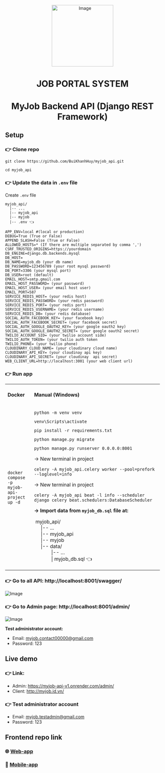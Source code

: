 <p align="center">
 <img src="https://github.com/BuiKhanhHuy/myjob_api/assets/69914972/ef0c454d-7947-46ab-a5e6-64ffe964bb3a" width="200"  alt="Image" />
</p>

<h1 align="center">JOB PORTAL SYSTEM</h1>
<h1 align="center">MyJob Backend API (Django REST Framework)</h1>

## Setup

### 👉 Clone repo

```plaintext
git clone https://github.com/BuiKhanhHuy/myjob_api.git
```

```plaintext
cd myjob_api
```

### 👉 Update the data in `.env` file 
Create `.env` file 
```plaintext
myjob_api/
  |-- ...
  |-- myjob_api
  |-- myjob
  |-- .env 👈
```

```plaintext
APP_ENV=local #(local or production)
DEBUG=True (True or False)
APPEND_SLASH=False (True or False)
ALLOWED_HOSTS=* (If there are multiple separated by comma ',')
CSRF_TRUSTED_ORIGINS=https://yourdomain
DB_ENGINE=django.db.backends.mysql
DB_HOST=
DB_NAME=myjob_db (your db name)
DB_PASSWORD=123456789 (your root mysql password)
DB_PORT=3306 (your mysql port)
DB_USER=root (default)
EMAIL_HOST=smtp.gmail.com
EMAIL_HOST_PASSWORD= (your password)
EMAIL_HOST_USER= (your email host user)
EMAIL_PORT=587
SERVICE_REDIS_HOST= (your redis host)
SERVICE_REDIS_PASSWORD= (your redis password)
SERVICE_REDIS_PORT= (your redis port) 
SERVICE_REDIS_USERNAME= (your redis username)
SERVICE_REDIS_DB= (your redis database)
SOCIAL_AUTH_FACEBOOK_KEY= (your facebook key)
SOCIAL_AUTH_FACEBOOK_SECRET= (your facebook secret)
SOCIAL_AUTH_GOOGLE_OAUTH2_KEY= (your google oauth2 key)
SOCIAL_AUTH_GOOGLE_OAUTH2_SECRET= (your google oauth2 secret)
TWILIO_ACCOUNT_SID= (your twilio account side)
TWILIO_AUTH_TOKEN= (your twilio auth token
TWILIO_PHONE= (your twilio phone)
CLOUDINARY_CLOUD_NAME= (your cloudinary cloud name)
CLOUDINARY_API_KEY= (your cloudinay api key)
CLOUDINARY_API_SECRET= (your cloudinay  api secret)
WEB_CLIENT_URL=http://localhost:3001 (your web client url)
```

### 👉 Run app

<table>
  <tbody>
    <tr>
      <td><h4>Docker</h4></td>
      <td><h4>Manual (Windows)</h4></td>
    </tr>
    <tr>
      <td>
        <p>&nbsp;</p>
        <pre><code class="language-python">docker compose -p myjob-api-project up -d </code></pre>
        <p>&nbsp;</p>
      </td>
      <td>
        <pre><code class="language-python">python -m venv venv</code></pre>
        <pre><code class="language-python">venv\Scripts\activate</code></pre>
        <pre><code class="language-python">pip install -r requirements.txt</code></pre>
        <pre><code class="language-python">python manage.py migrate</code></pre>
        <pre><code class="language-python">python manage.py runserver 0.0.0.0:8001</code></pre>
        <p>→ New terminal in project</p>
        <pre><code class="language-python">celery -A myjob_api.celery worker --pool=prefork --loglevel=info</code></pre>
        <p>→ New terminal in project</p>
        <pre><code class="language-python">celery -A myjob_api beat -l info --scheduler django_celery_beat.schedulers:DatabaseScheduler</code></pre>
        <p>
          <strong>→ Import data from </strong
          ><code><strong>myjob_db.sql</strong></code
          ><strong> file at:</strong>
        </p>
        <p>
          &nbsp;myjob_api/<br />&nbsp; &nbsp; &nbsp;|-- ...<br />&nbsp;
          &nbsp; &nbsp;|-- myjob_api<br />&nbsp; &nbsp; &nbsp;|-- myjob<br />&nbsp;
          &nbsp; &nbsp;|-- data/<br />&nbsp; &nbsp; &nbsp; &nbsp; &nbsp;
          &nbsp; &nbsp;|-- …<br />&nbsp; &nbsp; &nbsp; &nbsp; &nbsp; &nbsp;
          &nbsp;| myjob_db.sql 👈
        </p>
      </td>
    </tr>
  </tbody>
</table>

### 👉 Go to all API: http://localhost:8001/swagger/

![Image](https://github.com/BuiKhanhHuy/myjob_api/assets/69914972/d43ffe6c-9c40-4d7c-8772-588f34616021)

### 👉 Go to Admin page: http://localhost:8001/admin/

![Image](https://github.com/BuiKhanhHuy/myjob_api/assets/69914972/1259d6d4-f94a-4086-8cd6-d2abfba64c90)

**Test administrator account:**

*   Email: [myjob.contact00000@gmail.com](mailto:myjob.testadmin@gmail.com)
*   Password: 123

## Live demo

### 👉 Link: 
* Admin: https://myjob-api-v1.onrender.com/admin/
* Client: http://myjob.id.vn/

### **👉** Test administrator account

*   Email: myjob.testadmin@gmail.com
*   Password: 123

## Frontend repo link

### 🌐 [Web-app](https://github.com/BuiKhanhHuy/my-job-web-app)

### 📱 [Mobile-app](https://github.com/BuiKhanhHuy/MyJobApp)
